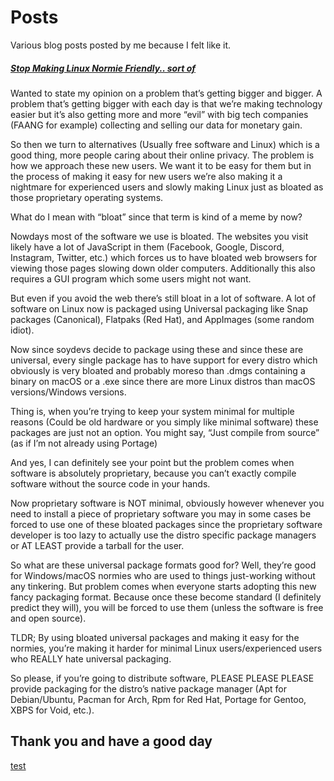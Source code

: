 # Posts

Various blog posts posted by me because I felt like it.

##### [Stop Making Linux Normie Friendly.. sort of](https://spdgmr.github.io/post01)
Wanted to state my opinion on a problem that’s getting bigger and bigger. A problem that’s getting bigger with each day is that we’re making technology easier but it’s also getting more and more “evil” with big tech companies (FAANG for example) collecting and selling our data for monetary gain.

So then we turn to alternatives (Usually free software and Linux) which is a good thing, more people caring about their online privacy. The problem is how we approach these new users. We want it to be easy for them but in the process of making it easy for new users we’re also making it a nightmare for experienced users and slowly making Linux just as bloated as those proprietary operating systems.

What do I mean with “bloat” since that term is kind of a meme by now?

Nowdays most of the software we use is bloated. The websites you visit likely have a lot of JavaScript in them (Facebook, Google, Discord, Instagram, Twitter, etc.) which forces us to have bloated web browsers for viewing those pages slowing down older computers. Additionally this also requires a GUI program which some users might not want.

But even if you avoid the web there’s still bloat in a lot of software. A lot of software on Linux now is packaged using Universal packaging like Snap packages (Canonical), Flatpaks (Red Hat), and AppImages (some random idiot).

Now since soydevs decide to package using these and since these are universal, every single package has to have support for every distro which obviously is very bloated and probably moreso than .dmgs containing a binary on macOS or a .exe since there are more Linux distros than macOS versions/Windows versions.

Thing is, when you’re trying to keep your system minimal for multiple reasons (Could be old hardware or you simply like minimal software) these packages are just not an option. You might say, “Just compile from source” (as if I’m not already using Portage)

And yes, I can definitely see your point but the problem comes when software is absolutely proprietary, because you can’t exactly compile software without the source code in your hands.

Now proprietary software is NOT minimal, obviously however whenever you need to install a piece of proprietary software you may in some cases be forced to use one of these bloated packages since the proprietary software developer is too lazy to actually use the distro specific package managers or AT LEAST provide a tarball for the user.

So what are these universal package formats good for? Well, they’re good for Windows/macOS normies who are used to things just-working without any tinkering. But problem comes when everyone starts adopting this new fancy packaging format. Because once these become standard (I definitely predict they will), you will be forced to use them (unless the software is free and open source).

TLDR; By using bloated universal packages and making it easy for the normies, you’re making it harder for minimal Linux users/experienced users who REALLY hate universal packaging.

So please, if you’re going to distribute software, PLEASE PLEASE PLEASE provide packaging for the distro’s native package manager (Apt for Debian/Ubuntu, Pacman for Arch, Rpm for Red Hat, Portage for Gentoo, XBPS for Void, etc.).

Thank you and have a good day
-----------------

[test](https://spdgmr.github.io)
